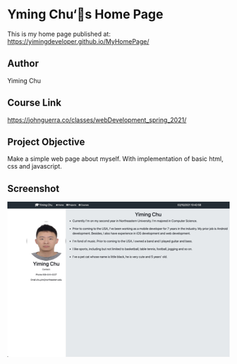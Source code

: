 # Yming Chu‘s Home Page

This is my home page published at:
https://yimingdeveloper.github.io/MyHomePage/

## Author

Yiming Chu

## Course Link

https://johnguerra.co/classes/webDevelopment_spring_2021/

## Project Objective

Make a simple web page about myself. With implementation of basic html, css and javascript.

## Screenshot

![image](https://github.com/yimingdeveloper/MyHomePage/blob/main/assets/home_screenshot.jpg)
